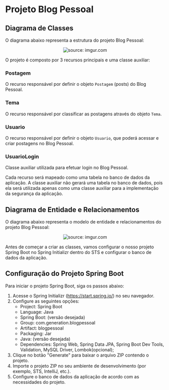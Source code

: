 # Projeto Blog Pessoal


## Diagrama de Classes

O diagrama abaixo representa a estrutura do projeto Blog Pessoal:

<div align="center"><img src="https://i.imgur.com/G71SCJ0.png" title="source: imgur.com" /></div>

O projeto é composto por 3 recursos principais e uma classe auxiliar:

### Postagem

O recurso responsável por definir o objeto `Postagem` (posts) do Blog Pessoal.

### Tema

O recurso responsável por classificar as postagens através do objeto `Tema`.

### Usuario

O recurso responsável por definir o objeto `Usuario`, que poderá acessar e criar postagens no Blog Pessoal.

### UsuarioLogin

Classe auxiliar utilizada para efetuar login no Blog Pessoal.

Cada recurso será mapeado como uma tabela no banco de dados da aplicação. A classe auxiliar não gerará uma tabela no banco de dados, pois ela será utilizada apenas como uma classe auxiliar para a implementação da segurança da aplicação.

## Diagrama de Entidade e Relacionamentos

O diagrama abaixo representa o modelo de entidade e relacionamentos do projeto Blog Pessoal:

<div align="center"><img src="https://i.imgur.com/zmzehFU.png" title="source: imgur.com" /></div>

Antes de começar a criar as classes, vamos configurar o nosso projeto Spring Boot no Spring Initializr dentro do STS e configurar o banco de dados da aplicação.

## Configuração do Projeto Spring Boot

Para iniciar o projeto Spring Boot, siga os passos abaixo:

1. Acesse o Spring Initializr (https://start.spring.io/) no seu navegador.
2. Configure as seguintes opções:
   - Project: Spring Boot
   - Language: Java
   - Spring Boot: (versão desejada)
   - Group: com.generation.blogpessoal
   - Artifact: blogpessoal
   - Packaging: Jar
   - Java: (versão desejada)
   - Dependencies: Spring Web, Spring Data JPA, Spring Boot Dev Tools, Validation, MySQL Driver, Lombok(opcional);
3. Clique no botão "Generate" para baixar o arquivo ZIP contendo o projeto.
4. Importe o projeto ZIP no seu ambiente de desenvolvimento (por exemplo, STS, IntelliJ, etc.).
5. Configure o banco de dados da aplicação de acordo com as necessidades do projeto.


